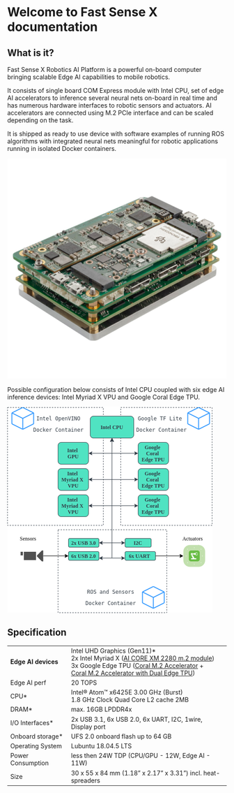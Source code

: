 # Welcome to Fast Sense X documentation

## What is it?

Fast Sense X Robotics AI Platform is a powerful on-board computer bringing scalable Edge AI capabilities to mobile robotics. 

It consists of single board COM Express module with Intel CPU, set of edge AI accelerators to inference several neural nets on-board in real time and has numerous hardware interfaces to robotic sensors and actuators. AI accelerators are connected using M.2 PCIe interface and can be scaled depending on the task. 

It is shipped as ready to use device with software examples of running ROS algorithms with integrated neural nets meaningful for robotic applications running in isolated Docker containers. 

![](./assets/img/FastSenseX.png)

Possible configuration below consists of Intel CPU coupled with six edge AI inference devices: Intel Myriad X VPU and Google Coral Edge TPU.

![](./assets/img/FastSenseX_BlockDiagram.png)

## Specification

|                          | |
|-----------------|--------------------------------------------------------------------------------------------------------------------------------------------------------------------|
| **Edge AI devices** | Intel UHD Graphics (Gen11)*  <br /> 2x Intel Myriad X ([AI CORE XM 2280 m.2 module](https://www.aaeon.com/en/p/ai-edge-computing-board-ai-core-xm-2280)) <br /> 3x Google Edge TPU ([Coral M.2 Accelerator](https://coral.ai/products/m2-accelerator-bm/) +  <br />[Coral M.2 Accelerator with Dual Edge TPU](https://coral.ai/products/m2-accelerator-dual-edgetpu/)) |
| Edge AI perf          | 20 TOPS                                                                                  |
| CPU*                  | Intel® Atom™ x6425E 3.00 GHz (Burst)   <br />  1.8 GHz Clock Quad Core L2 cache 2MB      | 
| DRAM*                 | max. 16GB LPDDR4x                                                                        |
| I/O Interfaces*       | 2x USB 3.1, 6x USB 2.0, 6x UART, I2C, 1wire, Display port                                |
| Onboard storage*      | UFS 2.0 onboard flash up to 64 GB                                                        |
| Operating System      | Lubuntu 18.04.5 LTS                                                                      |
| Power Consumption     | less then 24W TDP (CPU/GPU - 12W, Edge AI - 11W)                                         |
| Size                  | 30 x 55 x 84 mm (1.18” x 2.17” x 3.31”) incl. heat-spreaders                             |
   


